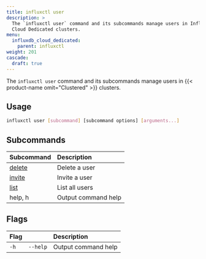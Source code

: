 ```yaml
---
title: influxctl user
description: >
  The `influxctl user` command and its subcommands manage users in InfluxDB
  Cloud Dedicated clusters.
menu:
  influxdb_cloud_dedicated:
    parent: influxctl
weight: 201
cascade:
  draft: true
---
```


The `influxctl user` command and its subcommands manage users in
{{< product-name omit="Clustered" >}} clusters.

## Usage

```sh
influxctl user [subcommand] [subcommand options] [arguments...]
```

## Subcommands

| Subcommand                                                               | Description         |
| :----------------------------------------------------------------------- | :------------------ |
| [delete](/influxdb/cloud-dedicated/reference/cli/influxctl/user/delete/) | Delete a user       |
| [invite](/influxdb/cloud-dedicated/reference/cli/influxctl/user/invite/) | Invite a user       |
| [list](/influxdb/cloud-dedicated/reference/cli/influxctl/user/list/)     | List all users      |
| help, h                                                                  | Output command help |

## Flags

| Flag |          | Description         |
| :--- | :------- | :------------------ |
| `-h` | `--help` | Output command help |
